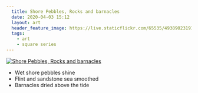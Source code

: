 ```yaml
---
  title: Shore Pebbles, Rocks and barnacles
  date: 2020-04-03 15:12
  layout: art
  header_feature_image: https://live.staticflickr.com/65535/49389023191_ec94c37003_3k.jpg
  tags:
    - art
    - square series
---
```


[![Shore Pebbles, Rocks and barnacles](https://live.staticflickr.com/65535/49389023191_cb115eb5d3_o.jpg)](https://live.staticflickr.com/65535/49389023191_cb115eb5d3_o.jpg)

- Wet shore pebbles shine
- Flint and sandstone sea smoothed
- Barnacles dried above the tide

